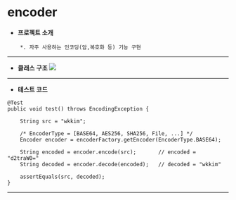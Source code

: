 # encoder

* **프로젝트 소개**
```
	*. 자주 사용하는 인코딩(암,복호화 등) 기능 구현
```

----

* **클래스 구조**
![](/encoder/images/class.png)

-----

* **테스트 코드**
```
@Test
public void test() throws EncodingException {
	
	String src = "wkkim";
	
	/* EncoderType = [BASE64, AES256, SHA256, File, ...] */
	Encoder encoder = encoderFactory.getEncoder(EncoderType.BASE64);
	
	String encoded = encoder.encode(src);		// encoded = "d2traW0="
	String decoded = encoder.decode(encoded);	// decoded = "wkkim"
	
	assertEquals(src, decoded);
}
```
-----

